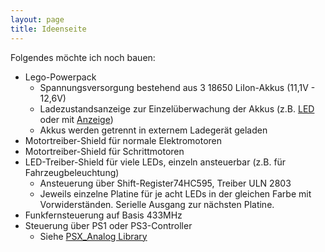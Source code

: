 ```yaml
---
layout: page
title: Ideenseite
---
```


Folgendes möchte ich noch bauen:

* Lego-Powerpack
  * Spannungsversorgung bestehend aus 3 18650 LiIon-Akkus (11,1V - 12,6V)
  * Ladezustandsanzeige zur Einzelüberwachung der Akkus (z.B. [LED](http://www.ebay.de/itm/2S-3S-Lipo-Low-Voltage-Checker-Akku-Tester-Warner-Buzzer-Alarm-Anzeiger-Pieper-/191716987655?hash=item2ca3391307:g:iFYAAOSwT5tWIJJP) oder mit [Anzeige](http://www.ebay.de/itm/Buzzer-1S-8S-Lipo-Alarm-Warner-Schutz-Checker-Voltage-Buzzer-Pieper-1S-2S-3S-/181874441115?hash=item2a588fbb9b:g:LpMAAOSwFnFV-4RB))
  * Akkus werden getrennt in externem Ladegerät geladen
* Motortreiber-Shield für normale Elektromotoren
* Motortreiber-Shield für Schrittmotoren
* LED-Treiber-Shield für viele LEDs, einzeln ansteuerbar (z.B. für Fahrzeugbeleuchtung)
  * Ansteuerung über Shift-Register74HC595, Treiber ULN 2803
  * Jeweils einzelne Platine für je acht LEDs in der gleichen Farbe mit Vorwiderständen. Serielle Ausgang zur nächsten Platine.
* Funkfernsteuerung auf Basis 433MHz
* Steuerung über PS1 oder PS3-Controller
  * Siehe [PSX_Analog Library](https://github.com/kiram9/Arduino_PSX_Analog)

